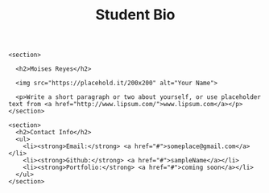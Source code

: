 <!-- CSS Stylesheets with Relative Paths -->

<!DOCTYPE html>
<html lang="en-us">

<head>
  <meta charset="UTF-8">
  <title>CSS Stylesheets with Relative Paths</title>
</head>

<body>
  <header>
    <h1>Student Bio</h1>
  </header>

  <div>

    <section>

      <h2>Moises Reyes</h2>

      <img src="https://placehold.it/200x200" alt="Your Name">

      <p>Write a short paragraph or two about yourself, or use placeholder text from <a href="http://www.lipsum.com/">www.lipsum.com</a></p>
    </section>

    <section>
      <h2>Contact Info</h2>
      <ul>
        <li><strong>Email:</strong> <a href="#">someplace@gmail.com</a></li>
        <li><strong>Github:</strong> <a href="#">sampleName</a></li>
        <li><strong>Portfolio:</strong> <a href="#">coming soon</a></li>
      </ul>
    </section>
  </div>

</body>

</html>